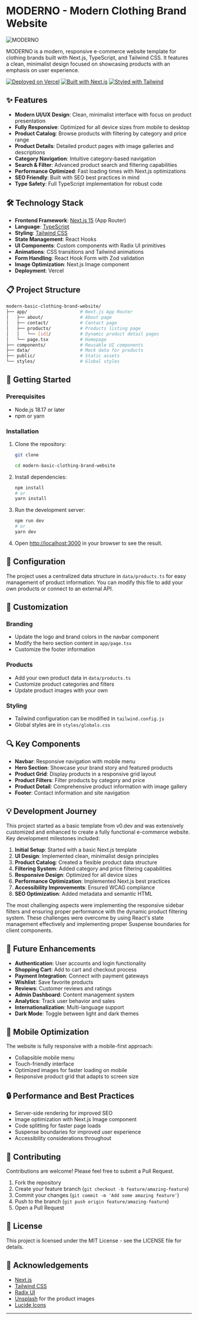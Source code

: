 # MODERNO - Modern Clothing Brand Website

![MODERNO](https://images.unsplash.com/photo-1489987707025-afc232f7ea0f?ixlib=rb-4.0.3&ixid=M3wxMjA3fDB8MHxwaG90by1wYWdlfHx8fGVufDB8fHx8fA%3D%3D&auto=format&fit=crop&w=2070&q=80)

MODERNO is a modern, responsive e-commerce website template for clothing brands built with Next.js, TypeScript, and Tailwind CSS. It features a clean, minimalist design focused on showcasing products with an emphasis on user experience.

[![Deployed on Vercel](https://img.shields.io/badge/Deployed%20on-Vercel-black?style=for-the-badge&logo=vercel)](https://vercel.com/darshan-bajgains-projects/v0-clothing-brand-website)
[![Built with Next.js](https://img.shields.io/badge/Built%20with-Next.js-black?style=for-the-badge&logo=next.js)](https://nextjs.org/)
[![Styled with Tailwind](https://img.shields.io/badge/Styled%20with-Tailwind-38B2AC?style=for-the-badge&logo=tailwind-css)](https://tailwindcss.com/)

## ✨ Features

- **Modern UI/UX Design**: Clean, minimalist interface with focus on product presentation
- **Fully Responsive**: Optimized for all device sizes from mobile to desktop
- **Product Catalog**: Browse products with filtering by category and price range
- **Product Details**: Detailed product pages with image galleries and descriptions
- **Category Navigation**: Intuitive category-based navigation
- **Search & Filter**: Advanced product search and filtering capabilities
- **Performance Optimized**: Fast loading times with Next.js optimizations
- **SEO Friendly**: Built with SEO best practices in mind
- **Type Safety**: Full TypeScript implementation for robust code

## 🛠️ Technology Stack

- **Frontend Framework**: [Next.js 15](https://nextjs.org/) (App Router)
- **Language**: [TypeScript](https://www.typescriptlang.org/)
- **Styling**: [Tailwind CSS](https://tailwindcss.com/)
- **State Management**: React Hooks
- **UI Components**: Custom components with Radix UI primitives
- **Animations**: CSS transitions and Tailwind animations
- **Form Handling**: React Hook Form with Zod validation
- **Image Optimization**: Next.js Image component
- **Deployment**: Vercel

## 📋 Project Structure

```bash
modern-basic-clothing-brand-website/
├── app/                    # Next.js App Router
│   ├── about/              # About page
│   ├── contact/            # Contact page
│   ├── products/           # Products listing page
│   │   └── [id]/           # Dynamic product detail pages
│   └── page.tsx            # Homepage
├── components/             # Reusable UI components
├── data/                   # Mock data for products
├── public/                 # Static assets
└── styles/                 # Global styles
```

## 🚀 Getting Started

### Prerequisites

- Node.js 18.17 or later
- npm or yarn

### Installation

1. Clone the repository:

   ```bash
   git clone

   cd modern-basic-clothing-brand-website
   ```

2. Install dependencies:

   ```bash
   npm install
   # or
   yarn install
   ```

3. Run the development server:

   ```bash
   npm run dev
   # or
   yarn dev
   ```

4. Open [http://localhost:3000](http://localhost:3000) in your browser to see the result.

## 🔧 Configuration

The project uses a centralized data structure in `data/products.ts` for easy management of product information. You can modify this file to add your own products or connect to an external API.

## 🎨 Customization

### Branding

- Update the logo and brand colors in the navbar component
- Modify the hero section content in `app/page.tsx`
- Customize the footer information

### Products

- Add your own product data in `data/products.ts`
- Customize product categories and filters
- Update product images with your own

### Styling

- Tailwind configuration can be modified in `tailwind.config.js`
- Global styles are in `styles/globals.css`

## 🔍 Key Components

- **Navbar**: Responsive navigation with mobile menu
- **Hero Section**: Showcase your brand story and featured products
- **Product Grid**: Display products in a responsive grid layout
- **Product Filters**: Filter products by category and price
- **Product Detail**: Comprehensive product information with image gallery
- **Footer**: Contact information and site navigation

## 💡 Development Journey

This project started as a basic template from v0.dev and was extensively customized and enhanced to create a fully functional e-commerce website. Key development milestones included:

1. **Initial Setup**: Started with a basic Next.js template
2. **UI Design**: Implemented clean, minimalist design principles
3. **Product Catalog**: Created a flexible product data structure
4. **Filtering System**: Added category and price filtering capabilities
5. **Responsive Design**: Optimized for all device sizes
6. **Performance Optimization**: Implemented Next.js best practices
7. **Accessibility Improvements**: Ensured WCAG compliance
8. **SEO Optimization**: Added metadata and semantic HTML

The most challenging aspects were implementing the responsive sidebar filters and ensuring proper performance with the dynamic product filtering system. These challenges were overcome by using React's state management effectively and implementing proper Suspense boundaries for client components.

## 🌱 Future Enhancements

- **Authentication**: User accounts and login functionality
- **Shopping Cart**: Add to cart and checkout process
- **Payment Integration**: Connect with payment gateways
- **Wishlist**: Save favorite products
- **Reviews**: Customer reviews and ratings
- **Admin Dashboard**: Content management system
- **Analytics**: Track user behavior and sales
- **Internationalization**: Multi-language support
- **Dark Mode**: Toggle between light and dark themes

## 📱 Mobile Optimization

The website is fully responsive with a mobile-first approach:

- Collapsible mobile menu
- Touch-friendly interface
- Optimized images for faster loading on mobile
- Responsive product grid that adapts to screen size

## 🔒 Performance and Best Practices

- Server-side rendering for improved SEO
- Image optimization with Next.js Image component
- Code splitting for faster page loads
- Suspense boundaries for improved user experience
- Accessibility considerations throughout

## 🤝 Contributing

Contributions are welcome! Please feel free to submit a Pull Request.

1. Fork the repository
2. Create your feature branch (`git checkout -b feature/amazing-feature`)
3. Commit your changes (`git commit -m 'Add some amazing feature'`)
4. Push to the branch (`git push origin feature/amazing-feature`)
5. Open a Pull Request

## 📄 License

This project is licensed under the MIT License - see the LICENSE file for details.

## 👏 Acknowledgements

- [Next.js](https://nextjs.org/)
- [Tailwind CSS](https://tailwindcss.com/)
- [Radix UI](https://www.radix-ui.com/)
- [Unsplash](https://unsplash.com/) for the product images
- [Lucide Icons](https://lucide.dev/)

---
